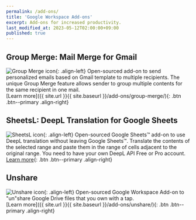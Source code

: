 ```yaml
---
permalink: /add-ons/
title: 'Google Workspace Add-ons'
excerpt: Add-ons for increased productivity.
last_modified_at: 2023-05-12T02:00:00+09:00
published: true
---
```


## Group Merge: Mail Merge for Gmail

![Group Merge icon](https://lh3.googleusercontent.com/pw/ACtC-3eZPKFkzQJvMs2P_HgJIwNRSy1OGklUpOr0gm9ncC3OGcJw-nVvNUDYta6mMWo3d57gEc9KD_KV-UNOJvcTCBjGru3MG1KUpzP3z15I-bjEfT3u1V12mzRQrcA89pzb_RoIbINO3B1WxT4qP0KefNs=s96-no){: .align-left} Open-sourced add-on to send personalized emails based on Gmail template to multiple recipients. The unique Group Merge feature allows sender to group multiple contents for the same recipient in one mail.  
[Learn more]({{ site.url }}{{ site.baseurl }}/add-ons/group-merge/){: .btn .btn--primary .align-right}

## SheetsL: DeepL Translation for Google Sheets

![SheetsL icon](https://lh3.googleusercontent.com/-GrAFmRSGqKA/ZDGrJ52gg2I/AAAAAAAAA0o/hEKxOT-KfJwZFHKeLoFEBZfodre0kcUEACO8EGAYYCw/s400/SheetsL_logo_96_t.png){: .align-left}
Open-sourced Google Sheets&trade; add-on to use DeepL translation without leaving Google Sheets&trade;. Translate the contents of the selected range and paste them in the range of cells adjacent to the original range. You need to have your own DeepL API Free or Pro account.
[Learn more](/add-ons/sheetsl/){: .btn .btn--primary .align-right}

## Unshare

![Unshare icon](https://lh3.googleusercontent.com/pw/AM-JKLUeE_Ws9D1PaPh9_8CVmjpbscs1hQc8viJ_eBoZQ6OdolI3GyNrfAoWAy3w7hhvM2NSWY1EdFLsvCu2j5U7gtExx7Ou5uEctsImUiIvzDlKFRJl0LwRVqBMD7j2FHAiIsfS0-Vy7aFn5kaDh4MSvXZ4=s96-no){: .align-left} Open-sourced Google Workspace Add-on to "un"share Google Drive files that you own with a tap.  
[Learn more]({{ site.url }}{{ site.baseurl }}/add-ons/unshare/){: .btn .btn--primary .align-right}
